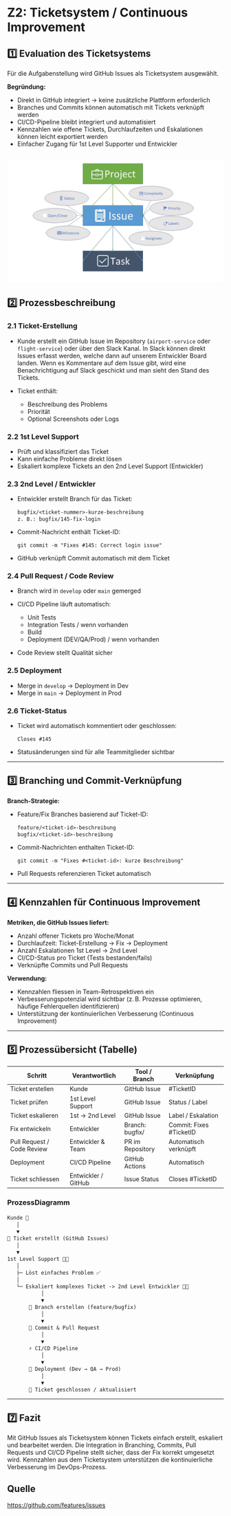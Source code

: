 # Z2: Ticketsystem / Continuous Improvement

## 1️⃣ Evaluation des Ticketsystems

Für die Aufgabenstellung wird GitHub Issues als Ticketsystem ausgewählt.

**Begründung:**

* Direkt in GitHub integriert -> keine zusätzliche Plattform erforderlich
* Branches und Commits können automatisch mit Tickets verknüpft werden
* CI/CD-Pipeline bleibt integriert und automatisiert
* Kennzahlen wie offene Tickets, Durchlaufzeiten und Eskalationen können leicht exportiert werden
* Einfacher Zugang für 1st Level Supporter und Entwickler

![img.png](Images/z1.jpg)
---

## 2️⃣ Prozessbeschreibung

### 2.1 Ticket-Erstellung

* Kunde erstellt ein GitHub Issue im Repository (`airport-service` oder `flight-service`) oder über den Slack Kanal.
In Slack können direkt Issues erfasst werden, welche dann auf unserem Entwickler Board landen. Wenn es Kommentare auf dem Issue gibt, wird eine Benachrichtigung auf Slack geschickt und man sieht den Stand des Tickets.
* Ticket enthält:

  * Beschreibung des Problems
  * Priorität
  * Optional Screenshots oder Logs

### 2.2 1st Level Support

* Prüft und klassifiziert das Ticket
* Kann einfache Probleme direkt lösen
* Eskaliert komplexe Tickets an den 2nd Level Support (Entwickler)

### 2.3 2nd Level / Entwickler

* Entwickler erstellt Branch für das Ticket:

  ```
  bugfix/<ticket-nummer>-kurze-beschreibung
  z. B.: bugfix/145-fix-login
  ```
* Commit-Nachricht enthält Ticket-ID:

  ```
  git commit -m "Fixes #145: Correct login issue"
  ```
* GitHub verknüpft Commit automatisch mit dem Ticket

### 2.4 Pull Request / Code Review

* Branch wird in `develop` oder `main` gemerged
* CI/CD Pipeline läuft automatisch:

  * Unit Tests
  * Integration Tests / wenn vorhanden
  * Build
  * Deployment (DEV/QA/Prod) / wenn vorhanden
* Code Review stellt Qualität sicher

### 2.5 Deployment

* Merge in `develop` → Deployment in Dev
* Merge in `main` → Deployment in Prod

### 2.6 Ticket-Status

* Ticket wird automatisch kommentiert oder geschlossen:

  ```
  Closes #145
  ```
* Statusänderungen sind für alle Teammitglieder sichtbar

---

## 3️⃣ Branching und Commit-Verknüpfung

**Branch-Strategie:**

* Feature/Fix Branches basierend auf Ticket-ID:

  ```
  feature/<ticket-id>-beschreibung
  bugfix/<ticket-id>-beschreibung
  ```
* Commit-Nachrichten enthalten Ticket-ID:

  ```
  git commit -m "Fixes #<ticket-id>: kurze Beschreibung"
  ```
* Pull Requests referenzieren Ticket automatisch

---

## 4️⃣ Kennzahlen für Continuous Improvement

**Metriken, die GitHub Issues liefert:**

* Anzahl offener Tickets pro Woche/Monat
* Durchlaufzeit: Ticket-Erstellung → Fix → Deployment
* Anzahl Eskalationen 1st Level → 2nd Level
* CI/CD-Status pro Ticket (Tests bestanden/fails)
* Verknüpfte Commits und Pull Requests

**Verwendung:**

* Kennzahlen fliessen in Team-Retrospektiven ein
* Verbesserungspotenzial wird sichtbar (z. B. Prozesse optimieren, häufige Fehlerquellen identifizieren)
* Unterstützung der kontinuierlichen Verbesserung (Continuous Improvement)

---

## 5️⃣ Prozessübersicht (Tabelle)

| Schritt                    | Verantwortlich      | Tool / Branch             | Verknüpfung             |
| -------------------------- | ------------------- | ------------------------- | ----------------------- |
| Ticket erstellen           | Kunde               | GitHub Issue              | #TicketID               |
| Ticket prüfen              | 1st Level Support   | GitHub Issue              | Status / Label          |
| Ticket eskalieren          | 1st → 2nd Level     | GitHub Issue              | Label / Eskalation      |
| Fix entwickeln             | Entwickler          | Branch: bugfix/<TicketID> | Commit: Fixes #TicketID |
| Pull Request / Code Review | Entwickler & Team   | PR im Repository          | Automatisch verknüpft   |
| Deployment                 | CI/CD Pipeline      | GitHub Actions            | Automatisch             |
| Ticket schliessen           | Entwickler / GitHub | Issue Status              | Closes #TicketID        |

### ProzessDiagramm

```
Kunde 👤
   │
   ▼
🎫 Ticket erstellt (GitHub Issues)
   │
   ▼
1st Level Support 🧑‍💻
   │
   ├─ Löst einfaches Problem ✅
   │
   └─ Eskaliert komplexes Ticket -> 2️nd Level Entwickler 👨‍💻
           │
           ▼
       🌿 Branch erstellen (feature/bugfix)
           │
           ▼
       💾 Commit & Pull Request
           │
           ▼
       ⚡ CI/CD Pipeline
           │
           ▼
       🚀 Deployment (Dev → QA → Prod)
           │
           ▼
       🎫 Ticket geschlossen / aktualisiert
```

---

## 7️⃣ Fazit

Mit GitHub Issues als Ticketsystem können Tickets einfach erstellt, eskaliert und bearbeitet werden.
Die Integration in Branching, Commits, Pull Requests und CI/CD Pipeline stellt sicher, dass der Fix korrekt umgesetzt wird.
Kennzahlen aus dem Ticketsystem unterstützen die kontinuierliche Verbesserung im DevOps-Prozess.

## Quelle 
https://github.com/features/issues
